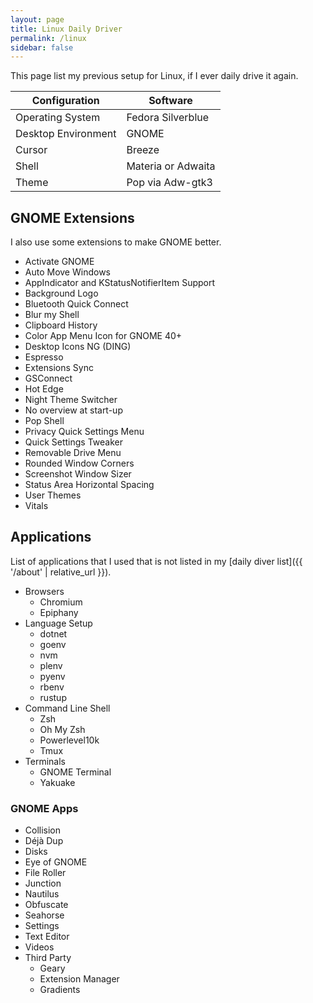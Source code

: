 ```yaml
---
layout: page
title: Linux Daily Driver
permalink: /linux
sidebar: false
---
```


This page list my previous setup for Linux, if I ever daily drive it again.

| Configuration       | Software           |
| ------------------- | ------------------ |
| Operating System    | Fedora Silverblue  |
| Desktop Environment | GNOME              |
| Cursor              | Breeze             |
| Shell               | Materia or Adwaita |
| Theme               | Pop via Adw-gtk3   |

## GNOME Extensions

I also use some extensions to make GNOME better.

- Activate GNOME
- Auto Move Windows
- AppIndicator and KStatusNotifierItem Support
- Background Logo
- Bluetooth Quick Connect
- Blur my Shell
- Clipboard History
- Color App Menu Icon for GNOME 40+
- Desktop Icons NG (DING)
- Espresso
- Extensions Sync
- GSConnect
- Hot Edge
- Night Theme Switcher
- No overview at start-up
- Pop Shell
- Privacy Quick Settings Menu
- Quick Settings Tweaker
- Removable Drive Menu
- Rounded Window Corners
- Screenshot Window Sizer
- Status Area Horizontal Spacing
- User Themes
- Vitals

## Applications

List of applications that I used that is not listed in my
[daily diver list]({{ '/about' | relative_url }}).

- Browsers
  - Chromium
  - Epiphany
- Language Setup
  - dotnet
  - goenv
  - nvm
  - plenv
  - pyenv
  - rbenv
  - rustup
- Command Line Shell
  - Zsh
  - Oh My Zsh
  - Powerlevel10k
  - Tmux
- Terminals
  - GNOME Terminal
  - Yakuake

### GNOME Apps

- Collision
- Déjà Dup
- Disks
- Eye of GNOME
- File Roller
- Junction
- Nautilus
- Obfuscate
- Seahorse
- Settings
- Text Editor
- Videos
- Third Party
  - Geary
  - Extension Manager
  - Gradients
